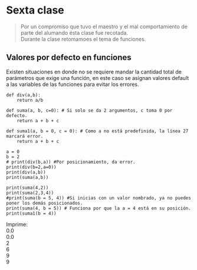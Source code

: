 # Sexta clase
> Por un compromiso que tuvo el maestro y el mal comportamiento de parte del alumando ésta clase fue recotada.\
> Durante la clase retomamoes el tema de funciones.

## Valores por defecto en funciones
Existen situaciones en donde no se requiere mandar la cantidad total de parámetros que exige una función, 
en este caso se asignan valores default a las variables de las funciones para evitar los errores. 
```
def div(a,b):
    return a/b

def suma(a, b, c=0): # Si solo se da 2 argumentos, c toma 0 por defecto.
    return a + b + c

def suma1(a, b = 0, c = 0): # Como a no está predefinida, la línea 27 marcará error.
    return a + b + c

a = 0
b = 2
# print(div(b,a)) #Por posicionamiento, da error.
print(div(b=2,a=0))
print(div(a,b))
print(suma(a,b))

print(suma(4,2))
print(suma(2,3,4))
#print(suma(b = 5, 4)) #Si inicias con un valor nombrado, ya no puedes poner los demás posicionados.
print(suma(4, b = 5)) # Funciona por que la a = 4 está en su posición.
print(suma1(b = 4))
```
Imprime:\
0.0\
0.0\
2\
6\
9\
9

